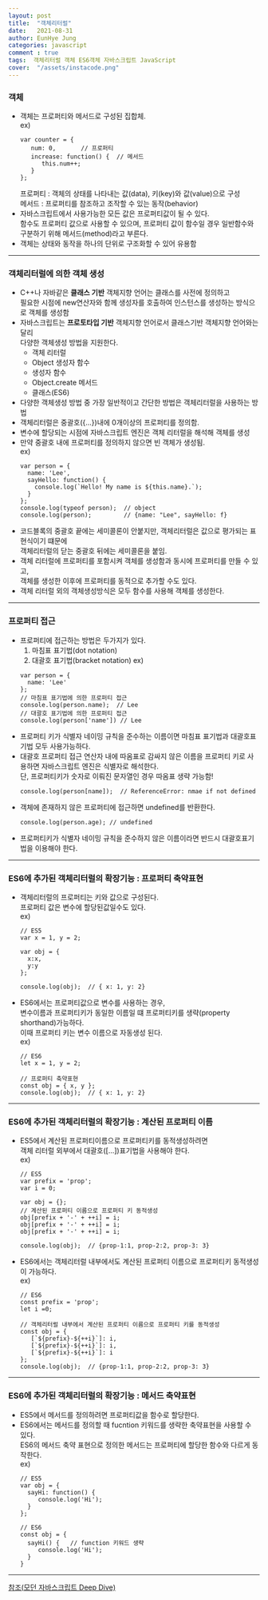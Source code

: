 ```yaml
---
layout: post
title:  "객체리터럴"
date:   2021-08-31
author: EunHye Jung
categories: javascript
comment : true
tags:  객체리터럴 객체 ES6객체 자바스크립트 JavaScript
cover:  "/assets/instacode.png"
---
```

	
    
### 객체  
   
* 객체는 프로퍼티와 메서드로 구성된 집합체.   
  ex)
  ```
  var counter = {
     num: 0,       // 프로퍼티 
     increase: function() {  // 메서드
        this.num++;
     }
  };
  ```   
  프로퍼티 : 객체의 상태를 나타내는 값(data), 키(key)와 값(value)으로 구성  
  메서드 : 프로퍼티를 참조하고 조작할 수 있는 동작(behavior)  
* 자바스크립트에서 사용가능한 모든 값은 프로퍼티값이 될 수 있다.  
  함수도 프로퍼티 값으로 사용할 수 있으며, 프로퍼티 값이 함수일 경우 일반함수와 구분하기 위해 메서드(method)라고 부른다.  
* 객체는 상태와 동작을 하나의 단위로 구조화할 수 있어 유용함  
  
     
- - -   	
   
### 객체리터럴에 의한 객체 생성   
   
* C++나 자바같은 **클래스 기반** 객체지향 언어는 클래스를 사전에 정의하고  
  필요한 시점에 new연산자와 함께 생성자를 호출하여 인스턴스를 생성하는 방식으로 객체를 생성함   
* 자바스크립트는 **프로토타입 기반** 객체지향 언어로서 클래스기반 객체지향 언어와는 달리  
  다양한 객체생성 방법을 지원한다.   
   * 객체 리터럴  
   * Object 생성자 함수  
   * 생성자 함수  
   * Object.create 메서드   
   * 클래스(ES6)  
* 다양한 객체생성 방법 중 가장 일반적이고 간단한 방법은 객체리터럴을 사용하는 방법 
* 객체리터럴은 중괄호({...})내에 0개이상의 프로퍼티를 정의함.  
* 변수에 할당되는 시점에 자바스크립트 엔진은 객체 리터럴을 해석해 객체를 생성   
* 만약 중괄호 내에 프로퍼티를 정의하지 않으면 빈 객체가 생성됨.  
  ex)
  ```  
  var person = {
    name: 'Lee',
    sayHello: function() {
      console.log(`Hello! My name is ${this.name}.`);
    }
  };
  console.log(typeof person);  // object
  console.log(person);         // {name: "Lee", sayHello: f}
  ```   
* 코드블록의 중괄호 끝에는 세미콜론이 안붙지만, 객체리터럴은 값으로 평가되는 표현식이기 떄문에  
  객체리터럴의 닫는 중괄호 뒤에는 세미콜론을 붙임.  
* 객체 리터럴에 프로퍼티를 포함시켜 객체를 생성함과 동시에 프로퍼티를 만들 수 있고,   
  객체를 생성한 이후에 프로퍼티를 동적으로 추가할 수도 있다.  
* 객체 리터럴 외의 객체생성방식은 모두 함수를 사용해 객체를 생성한다.  
     
- - -   	
   
### 프로퍼티 접근   
   
* 프로퍼티에 접근하는 방법은 두가지가 있다.  
  1) 마침표 표기법(dot notation)       
  2) 대괄호 표기법(bracket notation)
  ex)
  ```  
  var person = {
    name: 'Lee'
  };
  // 마침표 표기법에 의한 프로퍼티 접근
  console.log(person.name);  // Lee
  // 대괄호 표기법에 의한 프로퍼티 접근  
  console.log(person['name']) // Lee
  ```    
* 프로퍼티 키가 식별자 네이밍 규칙을 준수하는 이름이면 마침표 표기법과 대괄호표기법 모두 사용가능하다.  
* 대괄호 프로퍼티 접근 연산자 내에 따옴표로 감싸지 않은 이름을 프로퍼티 키로 사용하면 자바스크립트 엔진은 식별자로 해석한다.  
  단, 프로퍼티키가 숫자로 이뤄진 문자열인 경우 따옴표 생략 가능함!  
  ```
  console.log(person[name]);  // ReferenceError: nmae if not defined  
  ```      
* 객체에 존재하지 않은 프로퍼티에 접근하면 undefined를 반환한다.  
  ```  
  console.log(person.age); // undefined  
  ```    
* 프로퍼티키가 식별자 네이밍 규칙을 준수하지 않은 이름이라면 반드시 대괄호표기법을 이용해야 한다.   
                   
- - -   
    
### ES6에 추가된 객체리터럴의 확장기능 : 프로퍼티 축약표현  
   
* 객체리터럴의 프로퍼티는 키와 값으로 구성된다.  
  프로퍼티 값은 변수에 할당된값일수도 있다.  
  ex)
  ```   
  // ES5
  var x = 1, y = 2;
 
  var obj = {
    x:x,
    y:y
  };
  
  console.log(obj);  // { x: 1, y: 2}
  ```  
* ES6에서는 프로퍼티값으로 변수를 사용하는 경우,  
  변수이름과 프로퍼티키가 동일한 이름일 떄 프로퍼티키를 생략(property shorthand)가능하다.  
  이때 프로퍼티 키는 변수 이름으로 자동생성 된다.  
  ex)
  ```  
  // ES6
  let x = 1, y = 2;
  
  // 프로퍼티 축약표현
  const obj = { x, y };
  console.log(obj);  // { x: 1, y: 2}
  ```  
    
- - -  
     
### ES6에 추가된 객체리터럴의 확장기능 : 계산된 프로퍼티 이름  
     
* ES5에서 계산된 프로퍼티이름으로 프로퍼티키를 동적생성하려면   
  객체 리터럴 외부에서 대괄호(\[...])표기법을 사용해야 한다.       
  ex)
  ```  
  // ES5
  var prefix = 'prop';
  var i = 0;
  
  var obj = {};
  // 계산된 프로퍼티 이름으로 프로퍼티 키 동적생성
  obj[prefix + '-' + ++i] = i;
  obj[prefix + '-' + ++i] = i;
  obj[prefix + '-' + ++i] = i;
  
  console.log(obj);  // {prop-1:1, prop-2:2, prop-3: 3}
  ```   
* ES6에서는 객체리터럴 내부에서도 계산된 프로퍼티 이름으로 프로퍼티키 동적생성이 가능하다.  
  ex)
  ```    
  // ES6
  const prefix = 'prop';
  let i =0;
  
  // 객체리터럴 내부에서 계산된 프로퍼티 이름으로 프로퍼티 키를 동적생성  
  const obj = {
     [`${prefix}-${++i}`]: i,
     [`${prefix}-${++i}`]: i,
     [`${prefix}-${++i}`]: i
  };
  console.log(obj);  // {prop-1:1, prop-2:2, prop-3: 3}
  ```  
   
- - -       
     
### ES6에 추가된 객체리터럴의 확장기능 : 메서드 축약표현   
  
* ES5에서 메서드를 정의하려면 프로퍼티값을 함수로 할당한다.  
* ES6에서는 메서드를 정의할 때 fucntion 키워드를 생략한 축약표현을 사용할 수 있다.  
  ES6의 메서드 축약 표현으로 정의한 메서드는 프로퍼티에 할당한 함수와 다르게 동작한다.  
  ex)
  ```  
  // ES5
  var obj = {
    sayHi: function() {
       console.log('Hi');    
    }
  };  
  
  // ES6
  const obj = {
    sayHi() {   // function 키워드 생략
       console.log('Hi');
    }
  }
  ```   
     
- - -   
     
[참조(모던 자바스크립트 Deep Dive)](https://book.naver.com/bookdb/book_detail.nhn?bid=16710547)
    
